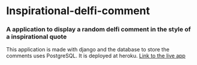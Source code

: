 # Inspirational-delfi-comment

### A application to display a random delfi comment in the style of a inspirational quote

This application is made with django and the database to store the comments uses PostgreSQL.
It is deployed at heroku.
[Link to the live app](https://delfi-comment-inspirational.herokuapp.com/)
